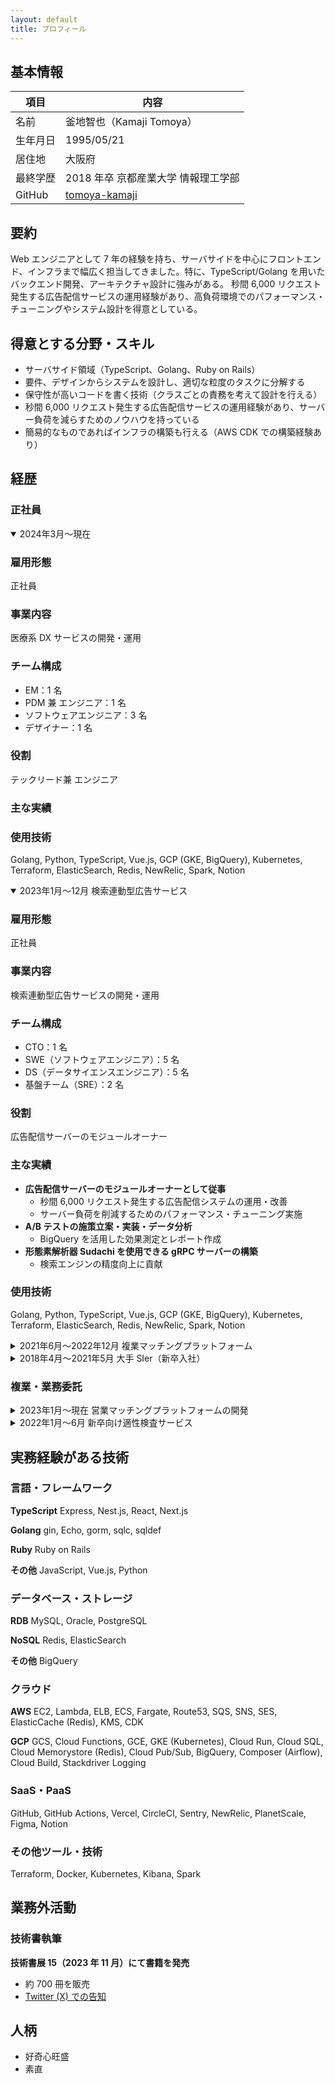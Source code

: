 ```yaml
---
layout: default
title: プロフィール
---
```


## 基本情報

| 項目     | 内容                                              |
| -------- | ------------------------------------------------- |
| 名前     | 釜地智也（Kamaji Tomoya）                         |
| 生年月日 | 1995/05/21                                        |
| 居住地   | 大阪府                                            |
| 最終学歴 | 2018 年卒 京都産業大学 情報理工学部               |
| GitHub   | [tomoya-kamaji](https://github.com/tomoya-kamaji) |

## 要約

Web エンジニアとして 7 年の経験を持ち、サーバサイドを中心にフロントエンド、インフラまで幅広く担当してきました。特に、TypeScript/Golang を用いたバックエンド開発、アーキテクチャ設計に強みがある。
秒間 6,000 リクエスト発生する広告配信サービスの運用経験があり、高負荷環境でのパフォーマンス・チューニングやシステム設計を得意としている。

## 得意とする分野・スキル

- サーバサイド領域（TypeScript、Golang、Ruby on Rails）
- 要件、デザインからシステムを設計し、適切な粒度のタスクに分解する
- 保守性が高いコードを書く技術（クラスごとの責務を考えて設計を行える）
- 秒間 6,000 リクエスト発生する広告配信サービスの運用経験があり、サーバー負荷を減らすためのノウハウを持っている
- 簡易的なものであればインフラの構築も行える（AWS CDK での構築経験あり）

## 経歴

### 正社員

<details class="job-history" open markdown="1">
<summary>2024年3月～現在</summary>

### 雇用形態

正社員

### 事業内容

医療系 DX サービスの開発・運用

### チーム構成

- EM：1 名
- PDM 兼 エンジニア：1 名
- ソフトウェアエンジニア：3 名
- デザイナー：1 名

### 役割

テックリード兼 エンジニア

### 主な実績

### 使用技術

Golang, Python, TypeScript, Vue.js, GCP (GKE, BigQuery), Kubernetes, Terraform, ElasticSearch, Redis, NewRelic, Spark, Notion

</details>

<details class="job-history" open markdown="1">
<summary>2023年1月～12月 検索連動型広告サービス</summary>

### 雇用形態

正社員

### 事業内容

検索連動型広告サービスの開発・運用

### チーム構成

- CTO：1 名
- SWE（ソフトウェアエンジニア）：5 名
- DS（データサイエンスエンジニア）：5 名
- 基盤チーム（SRE）：2 名

### 役割

広告配信サーバーのモジュールオーナー

### 主な実績

- **広告配信サーバーのモジュールオーナーとして従事**
  - 秒間 6,000 リクエスト発生する広告配信システムの運用・改善
  - サーバー負荷を削減するためのパフォーマンス・チューニング実施
- **A/B テストの施策立案・実装・データ分析**
  - BigQuery を活用した効果測定とレポート作成
- **形態素解析器 Sudachi を使用できる gRPC サーバーの構築**
  - 検索エンジンの精度向上に貢献

### 使用技術

Golang, Python, TypeScript, Vue.js, GCP (GKE, BigQuery), Kubernetes, Terraform, ElasticSearch, Redis, NewRelic, Spark, Notion

</details>

<details class="job-history" markdown="1">
<summary>2021年6月～2022年12月 複業マッチングプラットフォーム</summary>

### 雇用形態

正社員

### 事業内容

複業マッチングプラットフォームの開発・運用

### チーム構成

- CTO：1 名、CDO：1 名、PdM：1 名
- フロントエンド：2 名
- サーバサイド：1 名（私）
- デザイナー：1 名

### 役割

専任サーバサイドエンジニア

### 主な実績

- **Rails から Node.js (TypeScript) への DDD 設計でのリプレイス**
  - ドメインモデル図の作成、アーキテクチャ設計
  - テーブル設計、API 設計、実装
- **ユーザ検索機能の全文検索エンジン（ElasticSearch）実装**
  - パフォーマンス・チューニングにより検索速度を大幅改善
- **企業の登録処理のフルリプレイス**
  - 複雑なビジネスロジックを DDD で整理し保守性を向上
- **テスト基盤の構築**
  - ユースケース層とインフラ層のテスト分割
  - Jest によるテスト実装でカバレッジ向上
- **OpenAPI (StopLight) の導入・運用**
  - フロントエンドとの連携をスムーズにする API ドキュメント整備
- **Sentry 導入による障害対応の効率化**
- **BigQuery を用いた施策検証用データ分析**

### 使用技術

TypeScript, Node.js, Express, TypeORM, Ruby on Rails, Next.js, React, ElasticSearch, Redis, PostgreSQL, Sentry, Firebase, BigQuery, Payjp, Figma, Notion

</details>

<details class="job-history" markdown="1">
<summary>2018年4月～2021年5月 大手 SIer（新卒入社）</summary>

### 概要

大手メーカー向け基幹システムの開発に従事。3 年間で 20 以上の案件に参画し、要件定義からテストまでの工程を担当。業務効率化ツールの開発や Notion の導入など、チーム全体の生産性向上にも貢献。

## 雇用形態

正社員（システムエンジニア）

## 事業内容

大手メーカー向け基幹システムの開発

## 役割

システムエンジニア（要件定義、設計、テスト、リリース）

## 主な実績

### 3 年間で 20 以上の案件に参画し、全て大きな遅延なく納品

メーカー系の基幹システムのプロジェクトメンバーとして複数の案件に参画。要件定義、基本設計を開発チームへ共有し、その後、実装されたモジュールに対して様々な観点からテストケースを作成して問題が無いかを検証しました。

### 使用技術

Oracle, Java（基幹システム開発）

### 実績

[ログファイル整形ツールの作成・展開](jobs/2018-sier.md#ログファイル整形ツールの作成・展開)

## この経験から得たもの

- 大規模プロジェクトにおける要件定義～テストまでの一連の流れの理解
- 様々な観点からテストケースを設計する力
- チーム全体の生産性を向上させる業務改善の重要性
- ドキュメント管理とナレッジ共有の仕組み作り

</details>

### 複業・業務委託

<details class="job-history" markdown="1">
<summary>2023年1月～現在 営業マッチングプラットフォームの開発</summary>

### 雇用形態

業務委託

### 事業内容

営業マッチングプラットフォームの開発

### チーム構成

- プロダクトオーナー（社長）：1 名
- SWE：2 名
- デザイナー：1 名

### 役割

サーバサイド開発、インフラ構築

### 主な担当業務

- **AWS CDK によるインフラリソースの構築**
- アーキテクチャ設計
- Nest.js でのサーバサイド開発
- テスト環境の整備
- CI/CD の構築

### 使用技術

TypeScript, Nest.js, Prisma, Next.js, React, StyledComponent, AWS, AWS CDK, Vercel, PlanetScale

</details>

<details class="job-history" markdown="1">
<summary>2022年1月～6月 新卒向け適性検査サービス</summary>

### 雇用形態

業務委託（月稼働 40〜50 時間）

### 事業内容

相性がわかる適性検査サービス

### 主な担当業務

- Nest.js による API 作成、設計からテストまで担当
- ベトナム人メンバーがいたためドキュメントは英語で作成
- 仕様について齟齬が発生しないようにドキュメントに残す
- テストを手厚く書くことでリリースのリードタイムを短縮

### 使用技術

TypeScript, Nest.js

</details>

## 実務経験がある技術

### 言語・フレームワーク

**TypeScript**
Express, Nest.js, React, Next.js

**Golang**
gin, Echo, gorm, sqlc, sqldef

**Ruby**
Ruby on Rails

**その他**
JavaScript, Vue.js, Python

### データベース・ストレージ

**RDB**
MySQL, Oracle, PostgreSQL

**NoSQL**
Redis, ElasticSearch

**その他**
BigQuery

### クラウド

**AWS**
EC2, Lambda, ELB, ECS, Fargate, Route53, SQS, SNS, SES, ElasticCache (Redis), KMS, CDK

**GCP**
GCS, Cloud Functions, GCE, GKE (Kubernetes), Cloud Run, Cloud SQL, Cloud Memorystore (Redis), Cloud Pub/Sub, BigQuery, Composer (Airflow), Cloud Build, Stackdriver Logging

### SaaS・PaaS

GitHub, GitHub Actions, Vercel, CircleCI, Sentry, NewRelic, PlanetScale, Figma, Notion

### その他ツール・技術

Terraform, Docker, Kubernetes, Kibana, Spark

## 業務外活動

### 技術書執筆

**技術書展 15（2023 年 11 月）にて書籍を発売**

- 約 700 冊を販売
- [Twitter (X) での告知](https://x.com/tomoya_sakusaku/status/1723167574983356558?s=20)

## 人柄

- 好奇心旺盛
- 素直
